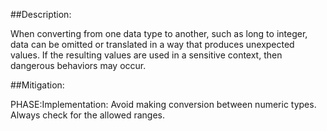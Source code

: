 ##Description:

When converting from one data type to another, such as long to integer, data can be omitted or translated in a way that produces unexpected values. If the resulting values are used in a sensitive context, then dangerous behaviors may occur.



##Mitigation:


PHASE:Implementation:
Avoid making conversion between numeric types. Always check for the allowed ranges.


